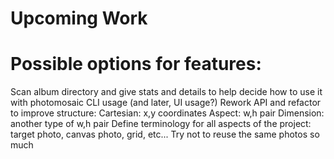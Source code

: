 # Upcoming Work

# Possible options for features:
Scan album directory and give stats and details to help decide how to use it with photomosaic
CLI usage (and later, UI usage?)
Rework API and refactor to improve structure:
    Cartesian: x,y coordinates
    Aspect: w,h pair
    Dimension: another type of w,h pair
Define terminology for all aspects of the project: target photo, canvas photo, grid, etc...
Try not to reuse the same photos so much
